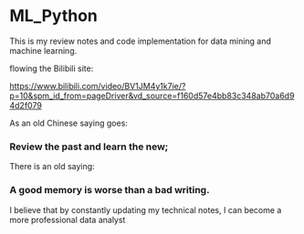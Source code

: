 # ML_Python

This is my review notes and code implementation for data mining and machine learning.

flowing the Bilibili site:

https://www.bilibili.com/video/BV1JM4y1k7ie/?p=10&spm_id_from=pageDriver&vd_source=f160d57e4bb83c348ab70a6d94d2f079

As an old Chinese saying goes: 

### Review the past and learn the new;


There is an old saying: 

### A good memory is worse than a bad writing.


I believe that by constantly updating my technical notes, I can become a more professional data analyst
